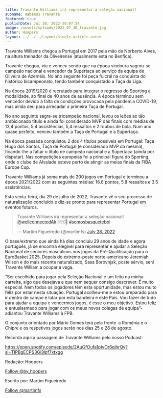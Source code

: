 ```yaml
---
title: Travante Williams irá representar a seleção nacional!
subname: Habemus Travante
featured: true
publishDate: Jul 30, 2022-20:07:54
image: /assets/uploads/2022_07_30_travante.jpg
author: Hoopers
layout: ../../../Layout/single-article.astro
---
```

<!--StartFragment-->

Travante Williams chegou a Portugal em 2017 pela mão de Norberto Alves, na altura treinador da Oliveirense (atualmente está no Benfica). 

Travante chegou, viu e venceu sendo que na época vindoura sagrou-se campeão nacional e vencedor da Supertaça ao serviço da equipa de Oliveira de Azeméis. No ano seguinte foi peça fulcral na conquista do histórico bicampeonato, tendo também conquistado a Taça da Liga. 

Na época 2019/2020 é recrutado para integrar o regresso do Sporting à modalidade, ao final de 40 anos de ausência. A época terminou sem vencedor devido à falta de condições provocada pela pandemia COVID-19, mas ainda deu para arrecadar a primeira Taça de Portugal. 

No ano seguinte sagra-se tricampeão nacional, levou os leões ao tão ambicionado título e ainda foi considerado MVP das finais com médias de 13,4 pontos, 5,4 assistências, 5,4 ressaltos e 2 roubos de bola. Num ano quase perfeito, venceu também a Taça de Portugal e a Supertaça.

Na época passada conquistou 2 dos 4 títulos possíveis em Portugal: Taça Hugo dos Santos, Taça de Portugal (e considerado MVP da mesma), ficando-lhe a faltar o título de campeão nacional e a Supertaça (ainda por disputar). Nas competições europeias foi a principal figura do Sporting, onde o clube de Alvalade esteve perto de atingir as meias finais da FIBA Europe Cup.

Travante Williams já soma mais de 200 jogos em Portugal e terminou a época 2021/2022 com as seguintes médias: 16.6 pontos, 5.8 ressaltos e 3.5 assistências.

Esta sexta-feira, dia 29 de julho de 2022, Travante vê o seu processo de naturalização concluído e diz-se pronto para representar Portugal em eventos futuros. 

<!--StartFragment-->

<blockquote class="twitter-tweet"><p lang="pt" dir="ltr">Travante Williams irá representar a seleção nacional! <a href="https://twitter.com/wellconnectedAk?ref_src=twsrc%5Etfw">@wellconnectedAk</a> 🇵🇹🏀 <a href="https://twitter.com/hashtag/somosbasquetebol?src=hash&amp;ref_src=twsrc%5Etfw">#somosbasquetebol</a></p>&mdash; Martim Figueiredo (@martimfs) <a href="https://twitter.com/martimfs/status/1552712590463221763?ref_src=twsrc%5Etfw">July 28, 2022</a></blockquote> <script async src="https://platform.twitter.com/widgets.js" charset="utf-8"></script>

<!--EndFragment-->

O base/extremo que ainda há dias concluiu 29 anos de idade e agora português, já se encontra elegível para representar e ajudar a Seleção Nacional de seniores masculinos nos jogos da Pré-Qualificação para o EuroBasket 2025. Depois do extremo-poste norte-americano Jeremiah Wilson e do mais recente naturalizado, Sasa Borovnjak, poste sérvio, será Travante William a ocupar a vaga.

“Ser escolhido para jogar pela Seleção Nacional é um feito na minha carreira, algo que desejava e que nem sequer consigo descrever. É muito especial. Nem todos os jogadores têm esta oportunidade, mas estou muito feliz por estar nesta situação. Portugal acolheu-me e estou preparado para ir dentro de campo e lutar por esta bandeira e este País. Vou fazer de tudo para ajudar a equipa e vencermos jogos, é esse o meu objetivo. Estou feliz e entusiasmado para jogar com os meus novos colegas de equipa”- adiantou Travante Williams à FPB.

O conjunto orientado por Mário Gomes terá pela frente  a Roménia e o Chipre e os respetivos jogos serão nos dias 25 e 28 de agosto.

Recorda aqui a passagem de Travante Williams pelo nosso Podcast:

<https://open.spotify.com/episode/2AuGfOufa1pIvOr6qjhrQy?si=TIPBgECPS3Gi8lpf7xtxgg> 

Redação: Hoopers

<!--StartFragment-->

<a href="https://twitter.com/by_hoopers?ref_src=twsrc%5Etfw" class="twitter-follow-button" data-show-count="false">Follow @by_hoopers</a><script async src="https://platform.twitter.com/widgets.js" charset="utf-8"></script>

<!--EndFragment-->



Escrito por: Martim Figueiredo

<!--StartFragment-->

<a href="https://twitter.com/martimfs?ref_src=twsrc%5Etfw" class="twitter-follow-button" data-show-count="false">Follow @martimfs</a><script async src="https://platform.twitter.com/widgets.js" charset="utf-8"></script>

<!--EndFragment-->

<!--EndFragment-->